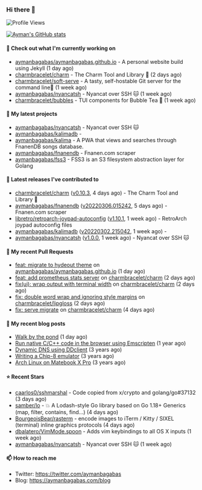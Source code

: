 ### Hi there 👋

![Profile Views](https://komarev.com/ghpvc/?username=aymanbagabas&label=PROFILE+VIEWS)

[![Ayman's GitHub stats](https://github-readme-stats.vercel.app/api?username=aymanbagabas&count_private=true&show_icons=true)](https://github.com/anuraghazra/github-readme-stats)

#### 👷 Check out what I'm currently working on

- [aymanbagabas/aymanbagabas.github.io](https://github.com/aymanbagabas/aymanbagabas.github.io) - A personal website build using Jekyll (1 day ago)
- [charmbracelet/charm](https://github.com/charmbracelet/charm) - The Charm Tool and Library 🌟 (2 days ago)
- [charmbracelet/soft-serve](https://github.com/charmbracelet/soft-serve) - A tasty, self-hostable Git server for the command line🍦 (1 week ago)
- [aymanbagabas/nyancatsh](https://github.com/aymanbagabas/nyancatsh) - Nyancat over SSH 🐱 (1 week ago)
- [charmbracelet/bubbles](https://github.com/charmbracelet/bubbles) - TUI components for Bubble Tea 🍡 (1 week ago)

#### 🌱 My latest projects

- [aymanbagabas/nyancatsh](https://github.com/aymanbagabas/nyancatsh) - Nyancat over SSH 🐱
- [aymanbagabas/kalimadb](https://github.com/aymanbagabas/kalimadb) - 
- [aymanbagabas/kalima](https://github.com/aymanbagabas/kalima) - A PWA that views and searches through FnanenDB songs database.
- [aymanbagabas/fnanendb](https://github.com/aymanbagabas/fnanendb) - Fnanen.com scraper
- [aymanbagabas/fss3](https://github.com/aymanbagabas/fss3) - FSS3 is an S3 filesystem abstraction layer for Golang

#### 🔭 Latest releases I've contributed to

- [charmbracelet/charm](https://github.com/charmbracelet/charm) ([v0.10.3](https://github.com/charmbracelet/charm/releases/tag/v0.10.3), 4 days ago) - The Charm Tool and Library 🌟
- [aymanbagabas/fnanendb](https://github.com/aymanbagabas/fnanendb) ([v20220306.015242](https://github.com/aymanbagabas/fnanendb/releases/tag/v20220306.015242), 5 days ago) - Fnanen.com scraper
- [libretro/retroarch-joypad-autoconfig](https://github.com/libretro/retroarch-joypad-autoconfig) ([v1.10.1](https://github.com/libretro/retroarch-joypad-autoconfig/releases/tag/v1.10.1), 1 week ago) - RetroArch joypad autoconfig files
- [aymanbagabas/kalimadb](https://github.com/aymanbagabas/kalimadb) ([v20220302.215042](https://github.com/aymanbagabas/kalimadb/releases/tag/v20220302.215042), 1 week ago) - 
- [aymanbagabas/nyancatsh](https://github.com/aymanbagabas/nyancatsh) ([v1.0.0](https://github.com/aymanbagabas/nyancatsh/releases/tag/v1.0.0), 1 week ago) - Nyancat over SSH 🐱

#### 🔨 My recent Pull Requests

- [feat: migrate to hydeout theme](https://github.com/aymanbagabas/aymanbagabas.github.io/pull/1) on [aymanbagabas/aymanbagabas.github.io](https://github.com/aymanbagabas/aymanbagabas.github.io) (1 day ago)
- [feat: add prometheus stats server](https://github.com/charmbracelet/charm/pull/98) on [charmbracelet/charm](https://github.com/charmbracelet/charm) (2 days ago)
- [fix(ui): wrap output with terminal width](https://github.com/charmbracelet/charm/pull/97) on [charmbracelet/charm](https://github.com/charmbracelet/charm) (2 days ago)
- [fix: double word wrap and ignoring style margins](https://github.com/charmbracelet/lipgloss/pull/72) on [charmbracelet/lipgloss](https://github.com/charmbracelet/lipgloss) (2 days ago)
- [fix: serve migrate](https://github.com/charmbracelet/charm/pull/92) on [charmbracelet/charm](https://github.com/charmbracelet/charm) (4 days ago)

#### 📜 My recent blog posts

- [Walk by the pond](https://aymanbagabas.com/2022/03/10/walk-by-the-pond.html) (1 day ago)
- [Run native C/C&#43;&#43; code in the browser using Emscripten](https://aymanbagabas.com/2020/11/18/run-native-c-c&#43;&#43;-code-in-the-browser-using-emscripten.html) (1 year ago)
- [Dynamic DNS using DDclient](https://aymanbagabas.com/2019/02/16/dynamic-dns-using-ddclient.html) (3 years ago)
- [Writing a Chip-8 emulator](https://aymanbagabas.com/2018/09/17/chip-8-emulator.html) (3 years ago)
- [Arch Linux on Matebook X Pro](https://aymanbagabas.com/2018/07/23/archlinux-on-matebook-x-pro.html) (3 years ago)

#### ⭐ Recent Stars

- [caarlos0/sshmarshal](https://github.com/caarlos0/sshmarshal) - Code copied from x/crypto and golang/go#37132 (3 days ago)
- [samber/lo](https://github.com/samber/lo) - 💥  A Lodash-style Go library based on Go 1.18&#43; Generics (map, filter, contains, find...) (4 days ago)
- [BourgeoisBear/rasterm](https://github.com/BourgeoisBear/rasterm) - encode images to iTerm / Kitty / SIXEL (terminal) inline graphics protocols (4 days ago)
- [dbalatero/VimMode.spoon](https://github.com/dbalatero/VimMode.spoon) - Adds vim keybindings to all OS X inputs (1 week ago)
- [aymanbagabas/nyancatsh](https://github.com/aymanbagabas/nyancatsh) - Nyancat over SSH 🐱 (1 week ago)

#### 📫 How to reach me

- Twitter: https://twitter.com/aymanbagabas
- Blog: https://aymanbagabas.com/blog
